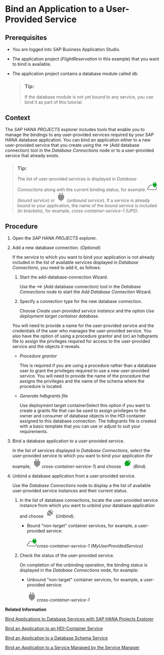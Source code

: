 <!-- loio274e8c16ea244ce3b55edd39d6fb4a7b -->

<link rel="stylesheet" type="text/css" href="../css/sap-icons.css"/>

# Bind an Application to a User-Provided Service



<a name="loio274e8c16ea244ce3b55edd39d6fb4a7b__prereq_tql_yyh_qmb"/>

## Prerequisites

-   You are logged into SAP Business Application Studio.
-   The application project \(*FlightReservation* in this example\) that you want to bind is available.
-   The application project contains a database module called *db*.

    > ### Tip:  
    > If the database module is not yet bound to any service, you can bind it as part of this tutorial.




## Context

The *SAP HANA PROJECTS* explorer includes tools that enable you to manage the bindings to any user-provided services required by your SAP HANA database application. You can bind an application either to a new user-provided service that you create using the <span class="SAP-icons"></span> \(Add database connection\) tool in the *Database Connections* node or to a user-provided service that already exists.

> ### Tip:  
> The list of user-provided services is displayed in *Database Connections* along with the current binding status, for example: ![](images/BAS_icon_dependencyBound_e45e7a9.svg) \(*bound service*\) or ![](images/BAS_icon_dependencyNotBound_1694e4a.svg) \(*unbound service*\). If a service is already bound to your application, the name of the bound service is included \(in brackets\), for example, *cross-container-service-1 \(UPS\)*.



## Procedure

1.  Open the *SAP HANA PROJECTS* explorer.

2.  Add a new database connection. \(*Optional*\)

    If the service to which you want to bind your application is not already included in the list of available services displayed in *Database Connections*, you need to add it, as follows:

    1.  Start the add-database-connection Wizard.

        Use the <span class="SAP-icons"></span> \(Add database connection\) tool in the *Database Connections* node to start the *Add Database Connection* Wizard.

    2.  Specify a connection type for the new database connection.

        Choose *Create user-provided service instance* and the option *Use deployment target container database*.


    You will need to provide a name for the user-provided service and the credentials of the user who manages the user-provided service. You also have the option of using a procedure grantor and \(or\) an hdbgrants file to assign the privileges required for access to the user-provided service and the objects it reveals.

    -   *Procedure grantor*

        This is required if you are using a procedure rather than a database user to grant the privileges required to use a new user-provided service. You will need to provide the name of the procedure that assigns the privileges and the name of the schema where the procedure is located.

    -   *Generate hdbgrants file*

        Use deployment target containerSelect this option if you want to create a grants file that can be used to assign privileges to the owner and consumer of database objects in the HDI container assigned to this database connection. The hdbgrants file is created with a basic template that you can use or adjust to suit your requirements.


3.  Bind a database application to a user-provided service.

    In the list of services displayed in *Database Connections*, select the user-provided service to which you want to bind your application \(for example, ![](images/BAS_icon_dependencyNotBound_1694e4a.svg)*cross-container-service-1*\) and choose ![](images/BAS_icon_bind_074ce84.svg) \(*Bind*\).

4.  Unbind a database application from a user-provided service.

    Use the *Database Connections* node to display a the list of available user-provided service instances and their current status.

    1.  In the list of database connections, locate the user-provided service instance from which you want to unbind your database application and choose ![](images/BAS_icon_unbind_3f54cf3.svg) \(*Unbind*\).

        -   Bound "non-target" container services, for example, a user-provided service:

            ![](images/BAS_icon_dependencyBound_e45e7a9.svg)*cross-container-service-1 \(MyUserProvidedService\)* 


    2.  Check the status of the user-provided service.

        On completion of the unbinding operation, the binding status is displayed in the *Database Connections* node, for example:

        -   Unbound "non-target" container services, for example, a user-provided service:

            ![](images/BAS_icon_dependencyNotBound_1694e4a.svg)*cross-container-service-1* 




**Related Information**  


[Bind Applications to Database Services with SAP HANA Projects Explorer](bind-applications-to-database-services-with-sap-hana-projects-explorer-a3865b1.md "Use the SAP HANA Projects explorer to bind applications to database services and manage database connections.")

[Bind an Application to an HDI-Container Service](bind-an-application-to-an-hdi-container-service-6db6afa.md "")

[Bind an Application to a Database Schema Service](bind-an-application-to-a-database-schema-service-4f5add9.md "")

[Bind an Application to a Service Managed by the Service Manager](bind-an-application-to-a-service-managed-by-the-service-manager-818a87c.md "You can bind an application's database module to a service managed by SAP Service manager.")

